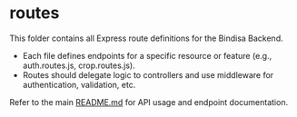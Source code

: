 # routes

This folder contains all Express route definitions for the Bindisa Backend.

- Each file defines endpoints for a specific resource or feature (e.g., auth.routes.js, crop.routes.js).
- Routes should delegate logic to controllers and use middleware for authentication, validation, etc.

Refer to the main [README.md](../README.md) for API usage and endpoint documentation.
